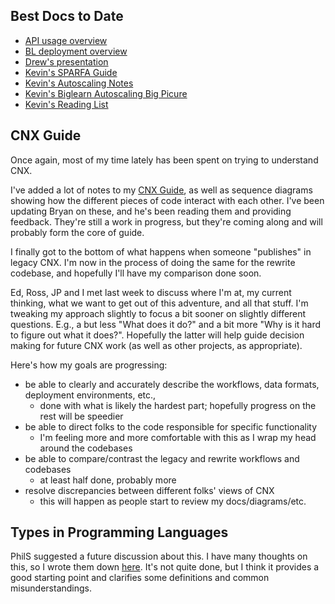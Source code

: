 ## Best Docs to Date
- [API usage overview](https://github.com/openstax/napkin-notes/blob/master/kevin/160921_biglearnApis/api_usage.md)
- [BL deployment overview](https://github.com/openstax/napkin-notes/blob/master/kevin/BiglearnArchitectureDeployment.pdf)
- [Drew's presentation](https://docs.google.com/presentation/d/1qoPqBLD4XqOsIfcM6aJH7IaDQRsxxuA6QBLy4GIZy7w/edit#slide=id.p)
- [Kevin's SPARFA Guide](https://github.com/openstax/sparfa-sandbox/blob/master/klb_sparfa_guide/sparfa_guide.pdf)
- [Kevin's Autoscaling Notes](https://docs.google.com/document/d/1bmn2xYBURE90fiZrdNG5CN28vEBCPJbKukDTbUqntZ4/edit)
- [Kevin's Biglearn Autoscaling Big Picure](https://docs.google.com/document/d/1JGcHIzmHDaDFlQvznzYgsWHuXBRis9qvtwF6pwaYVfQ/edit)
- [Kevin's Reading List](https://github.com/openstax/napkin-notes/blob/master/kevin/summaries/reading_list.md)

## CNX Guide

Once again, most of my time lately has been spent on trying to understand CNX.

I've added a lot of notes to my
[CNX Guide](https://docs.google.com/document/d/1TJCae0LXebQ6AVnjvNN_gzmmFRFK1a2L10uDO1eiuH0/edit#heading=h.jm1bty5a6ywr),
as well as sequence diagrams
showing how the different pieces of code
interact with each other.
I've been updating Bryan on these,
and he's been reading them
and providing feedback.
They're still a work in progress,
but they're coming along
and will probably form
the core of guide.

I finally got to the bottom
of what happens when someone "publishes"
in legacy CNX.
I'm now in the process of doing the same
for the rewrite codebase,
and hopefully I'll have my comparison done soon.

Ed, Ross, JP and I
met last week
to discuss where I'm at,
my current thinking, 
what we want to get out of this adventure,
and all that stuff.
I'm tweaking my approach slightly
to focus a bit sooner
on slightly different questions.
E.g., a but less "What does it do?" and a bit more "Why is it hard to figure out what it does?".
Hopefully the latter
will help guide decision making
for future CNX work
(as well as other projects, as appropriate).

Here's how my goals are progressing:
* be able to clearly and accurately describe 
the workflows, data formats, deployment environments, etc.,
  * done with what is likely the hardest part; hopefully progress on the rest will be speedier
* be able to direct folks to the code responsible for specific functionality
  * I'm feeling more and more comfortable with this as I wrap my head around the codebases
* be able to compare/contrast the legacy and rewrite workflows and codebases
  * at least half done, probably more
* resolve discrepancies between different folks' views of CNX
  * this will happen as people start to review my docs/diagrams/etc.

## Types in Programming Languages

PhilS suggested a future discussion about this.
I have many thoughts on this,
so I wrote them down
[here](https://docs.google.com/document/d/19uAwUUeWcUhwJ2g7iSe4cAUtBJMRP774b6RaSS5jQek/edit#heading=h.dbmxgio57kxr).
It's not quite done,
but I think it provides
a good starting point
and clarifies some definitions
and common misunderstandings.
